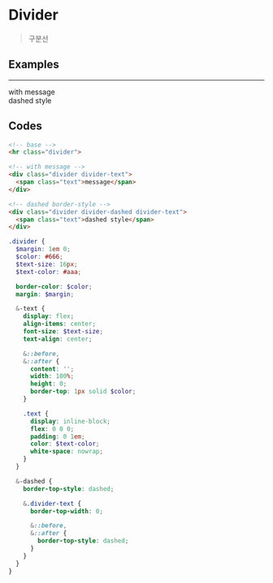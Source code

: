 # Divider

> 구분선

## Examples

<div class="box box-row">
  <hr class="divider">

  <div class="divider divider-text">
    <span class="text">with message</span>
  </div>

  <div class="divider divider-dashed divider-text">
    <span class="text">dashed style</span>
  </div>
</div>

## Codes

<CodeGroup>
  <CodeGroupItem title="html">

```html
<!-- base -->
<hr class="divider">

<!-- with message -->
<div class="divider divider-text">
  <span class="text">message</span>
</div>

<!-- dashed border-style -->
<div class="divider divider-dashed divider-text">
  <span class="text">dashed style</span>
</div>
```

  </CodeGroupItem>
  <CodeGroupItem title="SCSS">

```scss
.divider {
  $margin: 1em 0;
  $color: #666;
  $text-size: 16px;
  $text-color: #aaa;

  border-color: $color;
  margin: $margin;

  &-text {
    display: flex;
    align-items: center;
    font-size: $text-size;
    text-align: center;

    &::before,
    &::after {
      content: '';
      width: 100%;
      height: 0;
      border-top: 1px solid $color;
    }

    .text {
      display: inline-block;
      flex: 0 0 0;
      padding: 0 1em;
      color: $text-color;
      white-space: nowrap;
    }
  }

  &-dashed {
    border-top-style: dashed;

    &.divider-text {
      border-top-width: 0;

      &::before,
      &::after {
        border-top-style: dashed;
      }
    }
  }
}
```

  </CodeGroupItem>
</CodeGroup>

<style lang="scss" scoped>
.divider {
  $margin: 1em 0;
  $color: #666;
  $text-size: 16px;
  $text-color: #aaa;

  border-color: $color;
  margin: $margin;

  &-text {
    display: flex;
    align-items: center;
    font-size: $text-size;
    text-align: center;

    &::before,
    &::after {
      content: '';
      width: 100%;
      height: 0;
      border-top: 1px solid $color;
    }

    .text {
      display: inline-block;
      flex: 0 0 0;
      padding: 0 1em;
      color: $text-color;
      white-space: nowrap;
    }
  }

  &-dashed {
    border-top-style: dashed;

    &.divider-text {
      border-top-width: 0;

      &::before,
      &::after {
        border-top-style: dashed;
      }
    }
  }
}
</style>
